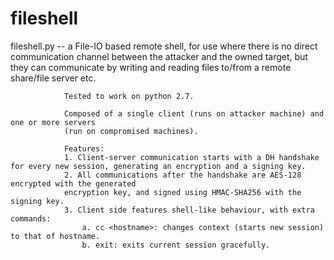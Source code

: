 # fileshell
fileshell.py -- a File-IO based remote shell, for use where there is no direct communication
				channel between the attacker and the owned target, but they can communicate
				by writing and reading files to/from a remote share/file server etc.

				Tested to work on python 2.7.

				Composed of a single client (runs on attacker machine) and one or more servers
				(run on compromised machines).

				Features:
				1. Client-server communication starts with a DH handshake for every new session, generating an encryption and a signing key.
				2. All communications after the handshake are AES-128 encrypted with the generated
				encryption key, and signed using HMAC-SHA256 with the signing key.
				3. Client side features shell-like behaviour, with extra commands:
					a. cc <hostname>: changes context (starts new session) to that of hostname.
					b. exit: exits current session gracefully.
